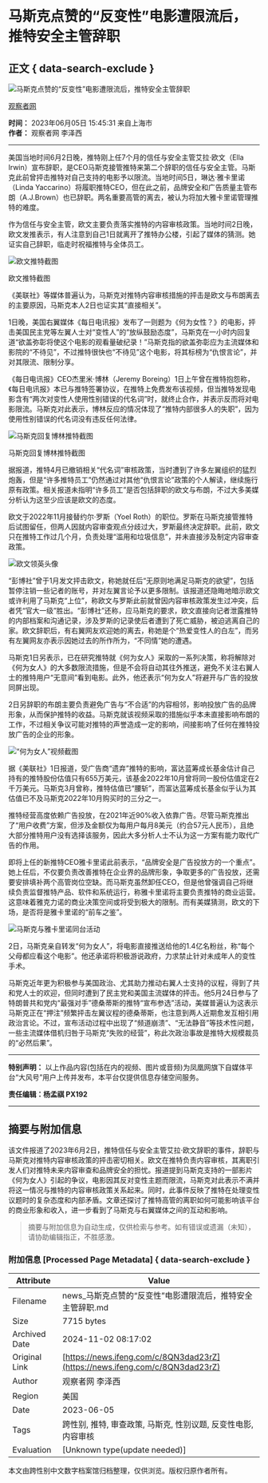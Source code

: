 # 马斯克点赞的“反变性”电影遭限流后，推特安全主管辞职

## 正文 { data-search-exclude }


![马斯克点赞的“反变性”电影遭限流后，推特安全主管辞职](https://d.ifengimg.com/w121_h75_q90/x0.ifengimg.com/res/2023/D9393E0D330C1FA7578A67DAF2E32705252F81AB_size45_w590_h291.png)

[观察者网](https://ishare.ifeng.com/mediaShare/home/311993/media)

**时间：** 2023年06月05日 15:45:31 来自上海市  
**作者：** 观察者网 李泽西

---

美国当地时间6月2日晚，推特刚上任7个月的信任与安全主管艾拉·欧文（Ella Irwin）宣布辞职，是CEO马斯克接管推特来第二个辞职的信任与安全主管。马斯克此前曾抨击推特对自己支持的电影予以限流。当地时间5日，琳达·雅卡里诺（Linda Yaccarino）将履职推特CEO，但在此之前，品牌安全和广告质量主管布朗（A.J.Brown）也已辞职。两名重要高管的离去，被认为将加大雅卡里诺管理推特的难度。

作为信任与安全主管，欧文主要负责落实推特的内容审核政策。当地时间2日晚，欧文发推表示，有人注意到自己1日就离开了推特办公楼，引起了媒体的猜测。她证实自己辞职，临走时祝福推特与全体员工。

![欧文推特截图](https://x0.ifengimg.com/res/2023/D9393E0D330C1FA7578A67DAF2E32705252F81AB_size45_w590_h291.png)

欧文推特截图

《美联社》等媒体普遍认为，马斯克对推特内容审核措施的抨击是欧文与布朗离去的主要原因，马斯克本人2日也证实其“直接相关”。

1日晚，美国右翼媒体《每日电讯报》发布了一则题为《何为女性？》的电影，抨击美国民主党等左翼人士对“变性人”的“放纵鼓励态度”，马斯克在一小时内回复道“欲盖弥彰将使这个电影的观看量破纪录！”马斯克指的欲盖弥彰应为主流媒体和影院的“不待见”，不过推特很快也“不待见”这个电影，将其标榜为“仇恨言论”，并对其限流、限制分享。

《每日电讯报》CEO杰里米·博林（Jeremy Boreing）1日上午曾在推特抱怨称，《每日电讯报》本已与推特签署协议，在推特上免费发布该视频，但当推特发现电影含有“两次对变性人使用性别错误的代名词”时，就终止合作，并表示反而将对电影限流。马斯克对此表示，博林反应的情况体现了“推特内部很多人的失职”，因为使用性别错误的代名词没有违反任何法律。

![马斯克回复博林推特截图](https://x0.ifengimg.com/res/2023/FFE5AFF524BF96C62D5713592EFC934B324C1548_size59_w587_h556.png)

马斯克回复博林推特截图

据报道，推特4月已撤销相关“代名词”审核政策，当时遭到了许多左翼组织的猛烈炮轰，但是“许多推特员工”仍然通过对其他“仇恨言论”政策的个人解读，继续施行原有政策。相关报道未指明“许多员工”是否包括辞职的欧文与布朗，不过大多美媒分析认为这至少应该是欧文的态度。

欧文于2022年11月接替约尔·罗斯（Yoel Roth）的职位。罗斯在马斯克接管推特后试图留任，但两人因就内容审查观点分歧过大，罗斯最终决定辞职。此前，欧文只在推特工作过几个月，负责处理“滥用和垃圾信息”，并未直接涉及制定内容审查政策。

![欧文领英头像](https://x0.ifengimg.com/res/2023/2E1E48B1C97FEA160677E9E91C10B4520BE47531_size178_w594_h575.png)

“彭博社”曾于1月发文抨击欧文，称她就任后“无原则地满足马斯克的欲望”，包括暂停注销一些记者的账号，并对左翼言论予以更多限制。该报道还隐晦地暗示欧文或许利用了马斯克“上位”，称欧文与罗斯此前就曾因内容审核政策发生过冲突，后者凭“官大一级”胜出。“彭博社”还称，应马斯克的要求，欧文直接向记者泄露推特的内部档案和沟通记录，涉及罗斯的记录使后者遭到了死亡威胁，被迫逃离自己的家。欧文辞职后，有右翼网友欢迎她的离去，称她是个“热爱变性人的白左”，而另有左翼网友亦表示因她过去的所作所为，“不同情”她的遭遇。

马斯克1日另表示，已在研究推特就《何为女人》采取的一系列决策，称将解除对《何为女人》的大多数限流措施，但是不会将自动其往外推送，避免不关注右翼人士的推特用户“无意间”看到电影。此外，他还表示“何为女人”将避开与广告的投放同屏出现。

2日另辞职的布朗主要负责避免广告与“不合适”的内容相邻，影响投放广告的品牌形象，从而保护推特的收益。马斯克就该视频采取的措施似乎本未直接影响布朗的工作，不过相关争议可能对推特的声誉造成一定的影响，间接影响了任何在推特投放广告的企业的形象。

![“何为女人”视频截图](https://x0.ifengimg.com/res/2023/FBBDB40A79460E27A167747E9A263335F6382539_size217_w807_h445.png)

据《美联社》1日报道，受广告商“遗弃”推特的影响，富达蓝筹成长基金估计自己持有的推特股份估值只有655万美元，该基金2022年10月曾将同一股份估值定在2千万美元。马斯克3月曾称，推特估值已“腰斩”，而富达蓝筹成长基金似乎认为其估值已不及马斯克2022年10月购买时的三分之一。

推特经营高度依赖广告投放，在2021年近90%收入依靠广告。尽管马斯克推出了“用户收费”方案，但涉及金额仅为每用户每月8美元（约合57元人民币），且绝大部分推特用户没有选择该服务，因此大多分析人士不认为这一方案有能力取代广告的作用。

即将上任的新推特CEO雅卡里诺此前表示，“品牌安全是广告投放方的一个重点”。她上任后，不仅要负责改善推特在企业界的品牌形象，争取更多的广告投放，还需要安排填补两个高管岗位空缺。而马斯克虽然卸任CEO，但是他曾强调自己将继续负责监督推特产品、软件和系统运行，称雅卡里诺将主要负责推特的商业运营。这意味着雅克力诺的商业决策空间或将受到极大的限制。而有美媒猜测，欧文的下场，是否将是雅卡里诺的“前车之鉴”。

![马斯克与雅卡里诺同台活动](https://x0.ifengimg.com/res/2023/5E34E366DA2D2FC0EA661DF02FA0AF4AC7EAD9A0_size774_w794_h492.png)

2日，马斯克亲自转发“何为女人”，将电影直接推送给他的1.4亿名粉丝，称“每个父母都应看这个电影”。他还承诺将积极游说政府，力求禁止针对未成年人的变性手术。

马斯克近年更为积极参与美国政治、尤其助力推动右翼人士支持的议程，得到了共和党人士的欢迎，但同时遭到了民主党和美国主流媒体的抨击。他5月24日参与了特朗普共和党内“最强对手”德桑蒂斯的推特“宣布参选”活动，美媒普遍认为这表示马斯克正在“押注”频繁抨击左翼议程的德桑蒂斯，也注意到两人近期愈发互相引用政治言论。不过，宣布活动过程中出现了“频道崩溃”、“无法静音”等技术性问题，一些主流媒体借机归咎于马斯克“失败的经营”，称此次政治事故是推特大规模裁员的“必然后果”。

---

**特别声明：** 以上作品内容(包括在内的视频、图片或音频)为凤凰网旗下自媒体平台“大风号”用户上传并发布，本平台仅提供信息存储空间服务。 

**责任编辑：杨孟祺 PX192** 

---

## 摘要与附加信息

<!-- tcd_abstract -->
该文件报道了2023年6月2日，推特信任与安全主管艾拉·欧文辞职的事件，辞职与马斯克对推特内容审核政策的抨击密切相关。欧文在推特负责内容审核，其离职引发人们对推特未来内容审查和品牌安全的担忧。报道提到马斯克支持的一部影片《何为女人》引起的争议，电影因其反对变性主题而限流，马斯克对此表示不满并将这一情况与推特的内容审核政策关系起来。同时，此事件反映了推特在处理变性议题时的复杂态度和内部矛盾。文章还探讨了推特高管的离职如何可能影响该平台的商业形象和收入，进一步看到了马斯克与右翼媒体之间的互动和影响。
<!-- tcd_abstract_end -->

> 摘要与附加信息为自动生成，仅供检索与参考。如有错误或遗漏（未知），请协助编辑指正，不胜感激。

### 附加信息 [Processed Page Metadata] { data-search-exclude }

| Attribute       | Value                                  |
|-----------------|----------------------------------------|
| Filename        | news_马斯克点赞的“反变性”电影遭限流后，推特安全主管辞职.md                             |
| Size            | 7715 bytes                           |
| Archived Date   | 2024-11-02 08:17:02                             |
| Original Link   | [https://news.ifeng.com/c/8QN3dad23rZ](https://news.ifeng.com/c/8QN3dad23rZ)                       |
| Author          | 观察者网 李泽西                               |
| Region          | 美国                               |
| Date            | 2023-06-05                                 |
| Tags            | 跨性别, 推特, 审查政策, 马斯克, 性别议题, 反变性电影, 内容审核                                 |
| Evaluation            | [Unknown type(update needed)]                                 |
<!-- tcd_table_end -->

本文由跨性别中文数字档案馆归档整理，仅供浏览。版权归原作者所有。
